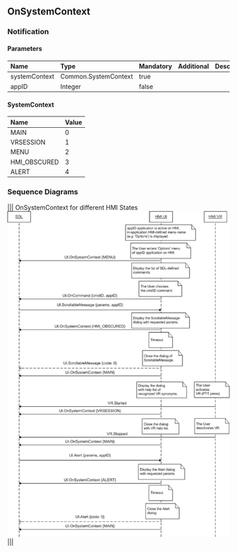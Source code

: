 ## OnSystemContext


### Notification

#### Parameters

|Name|Type|Mandatory|Additional|Description|
|:---|:---|:--------|:---------|:----------|
|systemContext|Common.SystemContext|true|||
|appID|Integer|false|||

#### SystemContext

|Name|Value|
|:---|:----|
|MAIN|0|
|VRSESSION|1|
|MENU|2|
|HMI_OBSCURED|3|
|ALERT|4|

### Sequence Diagrams
|||
OnSystemContext for different HMI States
![OnSystemContext](./assets/OnSystemContext.png)
|||
